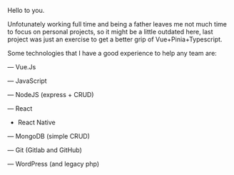 Hello to you.

Unfotunately working full time and being a father leaves me not much time to focus on personal projects, so it might be a little outdated here, last project was just an exercise to get a better grip of Vue+Pinia+Typescript.

Some technologies that I have a good experience to help any team are:

— Vue.Js

— JavaScript

— NodeJS (express + CRUD)

— React

- React Native

— MongoDB (simple CRUD)

— Git (Gitlab and GitHub)

— WordPress (and legacy php)

